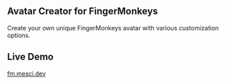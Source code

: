 ## Avatar Creator for FingerMonkeys

Create your own unique FingerMonkeys avatar with various customization options.

## Live Demo

[fm.mesci.dev](https://fm.mesci.dev)
